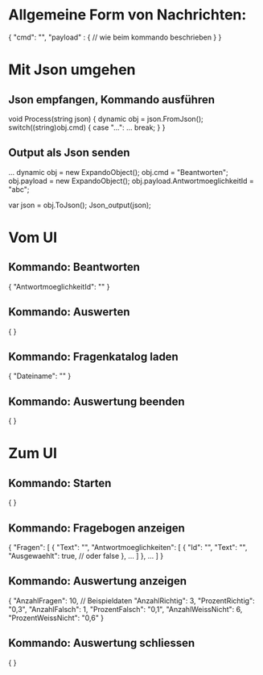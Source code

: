 ﻿# Allgemeine Form von Nachrichten:

{
	"cmd": "<kommandoname>",
	"payload" : {
		// wie beim kommando beschrieben
	}
}


# Mit Json umgehen
## Json empfangen, Kommando ausführen

void Process(string json) {
  dynamic obj = json.FromJson();
  switch((string)obj.cmd) {
	case "...":
		...
		break;
  }
}

## Output als Json senden
...
dynamic obj = new ExpandoObject();
obj.cmd = "Beantworten";
obj.payload = new ExpandoObject();
obj.payload.AntwortmoeglichkeitId = "abc";

var json = obj.ToJson();
Json_output(json);


# Vom UI

## Kommando: Beantworten
{
	"AntwortmoeglichkeitId": "<id>"
}

## Kommando: Auswerten
{
}

## Kommando: Fragenkatalog laden
{
	"Dateiname": "<dateiname>"
}

## Kommando: Auswertung beenden
{
}


# Zum UI

## Kommando: Starten
{
}

## Kommando: Fragebogen anzeigen
{
	"Fragen": [
		{
			"Text": "<fragetext>",
			"Antwortmoeglichkeiten": [
				{
					"Id": "<id>",
					"Text": "<antwortmoeglichkeitentext>",
					"Ausgewaehlt": true, // oder false
				},
				...
			]
		},
		...
	]
}

## Kommando: Auswertung anzeigen
{
	"AnzahlFragen": 10, // Beispieldaten
	"AnzahlRichtig": 3,
	"ProzentRichtig": "0,3",
	"AnzahlFalsch": 1,
	"ProzentFalsch": "0,1",
	"AnzahlWeissNicht": 6,
	"ProzentWeissNicht": "0,6"
}

## Kommando: Auswertung schliessen
{
}
